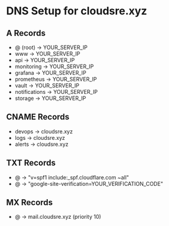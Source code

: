 # DNS Setup for cloudsre.xyz

## A Records
- @ (root) -> YOUR_SERVER_IP
- www -> YOUR_SERVER_IP
- api -> YOUR_SERVER_IP
- monitoring -> YOUR_SERVER_IP
- grafana -> YOUR_SERVER_IP
- prometheus -> YOUR_SERVER_IP
- vault -> YOUR_SERVER_IP
- notifications -> YOUR_SERVER_IP
- storage -> YOUR_SERVER_IP

## CNAME Records
- devops -> cloudsre.xyz
- logs -> cloudsre.xyz
- alerts -> cloudsre.xyz

## TXT Records
- @ -> "v=spf1 include:_spf.cloudflare.com ~all"
- @ -> "google-site-verification=YOUR_VERIFICATION_CODE"

## MX Records
- @ -> mail.cloudsre.xyz (priority 10)
